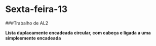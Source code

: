 # Sexta-feira-13
###Trabalho de AL2

**Lista duplacamente encadeada circular, com cabeça e ligada a uma simplesmente encadeada**
